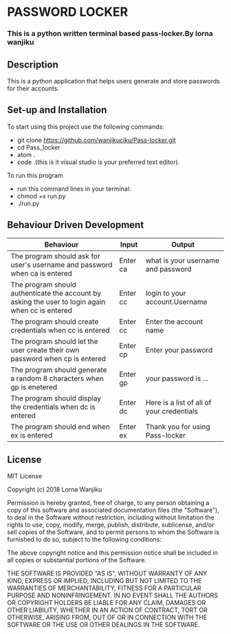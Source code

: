 # PASSWORD LOCKER

### This is a python written terminal based pass-locker.By lorna wanjiku

## Description
This is a python application that helps users generate and store passwords for their accounts.

## Set-up and Installation
To start using this project use the following commands:
* git clone https://github.com/wanjikuciku/Pass-locker.git
* cd Pass_locker
* atom .
* code .(this is it visual studio is your preferred text editor).

To run this program
* run this command lines in your terminal:
* chmod +x run.py
* ./run.py

## Behaviour Driven Development
|  Behaviour |  Input  |  Output |
|------------|---------|---------|
|The program should ask for user's username and password when ca is entered| Enter ca | what is your username and password|
|The program should authenticate the account by asking the user to login again when cc is entered | Enter cc | login to your account.Username |
|The program should create credentials when cc is entered | Enter cc | Enter the account name|
|The program should let the user create their own password when cp is entered | Enter cp | Enter your password |
|The program should generate a random 8 characters when gp is enetered | Enter gp | your password is ... |
|The program should display the credentials when dc is entered | Enter dc | Here is a list of all of your credentials |
|The program should end when ex is entered | Enter ex | Thank you for using Pass-locker|

## License
MIT License

Copyright (c) 2018 Lorna Wanjiku

Permission is hereby granted, free of charge, to any person obtaining a copy of this software and associated documentation files (the "Software"), to deal in the Software without restriction, including without limitation the rights to use, copy, modify, merge, publish, distribute, sublicense, and/or sell copies of the Software, and to permit persons to whom the Software is furnished to do so, subject to the following conditions:

The above copyright notice and this permission notice shall be included in all copies or substantial portions of the Software.

THE SOFTWARE IS PROVIDED "AS IS", WITHOUT WARRANTY OF ANY KIND, EXPRESS OR IMPLIED, INCLUDING BUT NOT LIMITED TO THE WARRANTIES OF MERCHANTABILITY, FITNESS FOR A PARTICULAR PURPOSE AND NONINFRINGEMENT. IN NO EVENT SHALL THE AUTHORS OR COPYRIGHT HOLDERS BE LIABLE FOR ANY CLAIM, DAMAGES OR OTHER LIABILITY, WHETHER IN AN ACTION OF CONTRACT, TORT OR OTHERWISE, ARISING FROM, OUT OF OR IN CONNECTION WITH THE SOFTWARE OR THE USE OR OTHER DEALINGS IN THE SOFTWARE.
